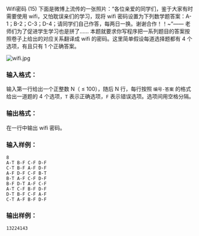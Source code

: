 Wifi密码 (15)
下面是微博上流传的一张照片：“各位亲爱的同学们，鉴于大家有时需要使用 wifi，又怕耽误亲们的学习，现将 wifi
密码设置为下列数学题答案：A-1；B-2；C-3；D-4；请同学们自己作答，每两日一换。谢谢合作！！~”—— 老师们为了促进学生学习也是拼了……
本题就要求你写程序把一系列题目的答案按照卷子上给出的对应关系翻译成 wifi 的密码。这里简单假设每道选择题都有 4 个选项，有且只有 1 个正确答案。

![wifi.jpg](https://images.ptausercontent.com/7e56be3f-caba-45f1-b9cb-38a96d44de76.jpg)

### 输入格式：

输入第一行给出一个正整数 N（ $\le$ 100），随后 N 行，每行按照 `编号-答案` 的格式给出一道题的 4 个选项，`T` 表示正确选项，`F`
表示错误选项。选项间用空格分隔。

### 输出格式：

在一行中输出 wifi 密码。

### 输入样例：

    
    
    8
    A-T B-F C-F D-F
    C-T B-F A-F D-F
    A-F D-F C-F B-T
    B-T A-F C-F D-F
    B-F D-T A-F C-F
    A-T C-F B-F D-F
    D-T B-F C-F A-F
    C-T A-F B-F D-F
    

### 输出样例：

    
    
    13224143
    

